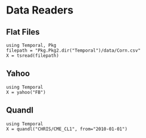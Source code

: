 # Data Readers

## Flat Files

```@repl
using Temporal, Pkg
filepath = "Pkg.Pkg2.dir("Temporal")/data/Corn.csv"
X = tsread(filepath)
```

## Yahoo

```@repl
using Temporal
X = yahoo("FB")
```

## Quandl

```@repl
using Temporal
X = quandl("CHRIS/CME_CL1", from="2010-01-01")
```
